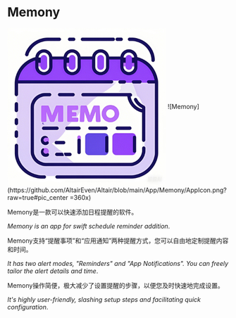 # Memony
<img src="https://github.com/AltairEven/Altair/blob/main/App/Memony/AppIcon.png?raw=true" width="360px" align="center">
![Memony](https://github.com/AltairEven/Altair/blob/main/App/Memony/AppIcon.png?raw=true#pic_center =360x)

Memony是一款可以快速添加日程提醒的软件。

*Memony is an app for swift schedule reminder addition*. 

Memony支持“提醒事项”和“应用通知”两种提醒方式，您可以自由地定制提醒内容和时间。

*It has two alert modes, "Reminders" and "App Notifications". You can freely tailor the alert details and time*. 

Memony操作简便，极大减少了设置提醒的步骤，以便您及时快速地完成设置。

*It's highly user-friendly, slashing setup steps and facilitating quick configuration*. 
